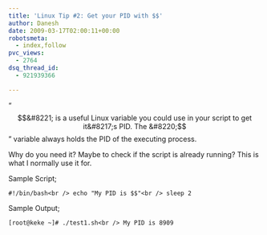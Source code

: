 ```yaml
---
title: 'Linux Tip #2: Get your PID with $$'
author: Danesh
date: 2009-03-17T02:00:11+00:00
robotsmeta:
  - index,follow
pvc_views:
  - 2764
dsq_thread_id:
  - 921939366

---
```

&#8220;$$&#8221; is a useful Linux variable you could use in your script to get it&#8217;s PID. The &#8220;$$&#8221; variable always holds the PID of the executing process. 

Why do you need it? Maybe to check if the script is already running? This is what I normally use it for.

Sample Script;

`#!/bin/bash<br />
echo "My PID is $$"<br />
sleep 2`

Sample Output;

`[root@keke ~]# ./test1.sh<br />
My PID is 8909`